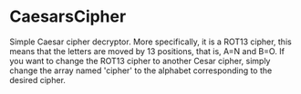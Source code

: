 # CaesarsCipher
Simple Caesar cipher decryptor.  More specifically, it is a ROT13 cipher, this means that the letters are moved by 13 positions, that is, A=N and B=O. If you want to change the ROT13 cipher to another Cesar cipher, simply change the array named 'cipher' to the alphabet corresponding to the desired cipher.
